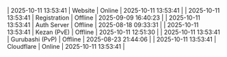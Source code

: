 | 2025-10-11 13:53:41 | Website | Online | 2025-10-11 13:53:41 |
| 2025-10-11 13:53:41 | Registration | Offline | 2025-09-09 16:40:23 |
| 2025-10-11 13:53:41 | Auth Server | Offline | 2025-08-18 09:33:31 |
| 2025-10-11 13:53:41 | Kezan (PvE) | Offline | 2025-10-11 12:51:30 |
| 2025-10-11 13:53:41 | Gurubashi (PvP) | Offline | 2025-08-23 21:44:06 |
| 2025-10-11 13:53:41 | Cloudflare | Online | 2025-10-11 13:53:41 |
